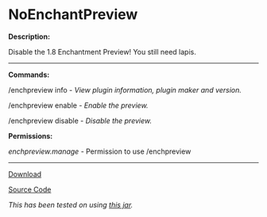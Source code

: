 # NoEnchantPreview

**Description:**

Disable the 1.8 Enchantment Preview! You still need lapis.

___

**Commands:**

/enchpreview info - *View plugin information, plugin maker and version.*

/enchpreview enable - *Enable the preview.*

/enchpreview disable - *Disable the preview.*

**Permissions:**

*enchpreview.manage* - Permission to use /enchpreview

___

[Download](https://github.com/LeonTG77/NoEnchantPreview/releases)

[Source Code](https://github.com/LeonTG77/NoEnchantPreview)

*This has been tested on using [this jar](https://github.com/LeonTG77/NoEnchantPreview/libs).*
